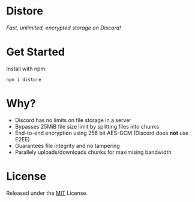 <p align="center">
    <h1>Distore</h1>
    <i>Fast, unlimited, encrypted storage on Discord!</i>
</p>

# Get Started
Install with npm:
```
npm i distore
```

# Why?
- Discord has no limits on file storage in a server
- Bypasses 25MiB file size limit by splitting files into chunks
- End-to-end encryption using 256 bit AES-GCM (Discord does **not** use E2EE)
- Guarantees file integrity and no tampering
- Parallely uploads/downloads chunks for maximising bandwidth

# License
Released under the [MIT](https://raw.githubusercontent.com/theseyan/distore/main/LICENSE.md) License.